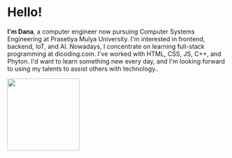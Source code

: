 # Hello! 

**I'm Dana**, a computer engineer now pursuing Computer Systems Engineering at Prasetiya Mulya University. I'm interested in frontend, backend, IoT, and AI. Nowadays, I concentrate on learning full-stack programming at dicoding.com. I've worked with HTML, CSS, JS, C++, and Phyton. I'd want to learn something new every day, and I'm looking forward to using my talents to assist others with technology..

<p align="left">
<a href="https://github.com/nswardana11">
  <img height="165em" src="https://github-readme-stats-eight-theta.vercel.app/api?username=nswardana11&show_icons=true&theme=algolia&include_all_commits=true&count_private=true"/>
</a>
</p>
